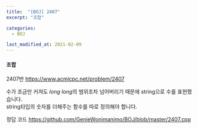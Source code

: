 ```yaml
---
title:  "[BOJ] 2407"
excerpt: "조합"

categories:
  - BOJ

last_modified_at: 2021-02-09
---
```


#### 조합

2407번 <https://www.acmicpc.net/problem/2407>

수가 조금만 커져도 *long long*의 범위조차 넘어버리기 때문에 string으로 수를 표현했습니다.<br>
string타입의 숫자를 더해주는 함수를 따로 정의해야 합니다.

정답 코드 <https://github.com/GenieWonimanimo/BOJ/blob/master/2407.cpp>
